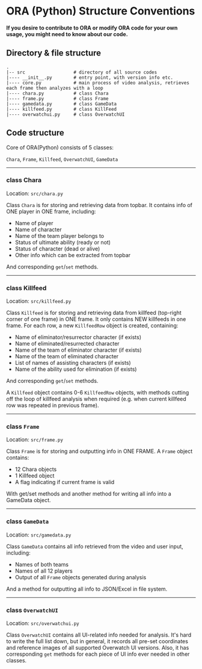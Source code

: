 # ORA (Python) Structure Conventions

__If you desire to contribute to ORA or modify ORA code for your own usage, you might need to know about our code.__

## Directory & file structure

```
.
|-- src                  # directory of all source codes
|---- __init__.py        # entry point, with version info etc.
|---- core.py            # main process of video analysis, retrieves each frame then analyzes with a loop
|---- chara.py           # class Chara
|---- frame.py           # class Frame
|---- gamedata.py        # class GameData
|---- killfeed.py        # class KillFeed
|---- overwatchui.py     # class OverwatchUI
```

## Code structure

Core of ORA(Python) consists of 5 classes: 

`Chara`, `Frame`, `Killfeed`, `OverwatchUI`, `GameData`

---

### class Chara

Location: `src/chara.py`

Class `Chara` is for storing and retrieving data from topbar. It contains info of ONE player in ONE frame, including:

* Name of player
* Name of character
* Name of the team player belongs to
* Status of ultimate ability (ready or not)
* Status of character (dead or alive)
* Other info which can be extracted from topbar

And corresponding `get`/`set` methods.

---

### class Killfeed

Location: `src/killfeed.py`

Class `Killfeed` is for storing and retrieving data from killfeed (top-right corner of one frame) in ONE frame. It only contains NEW killfeeds in one frame. For each row, a new `KillfeedRow` object is created, containing:

* Name of eliminator/resurrector character (if exists)
* Name of eliminated/resurrected character
* Name of the team of eliminator character (if exists)
* Name of the team of eliminated character
* List of names of assisting characters (if exists)
* Name of the ability used for elimination (if exists)

And corresponding `get`/`set` methods.

A `Killfeed` object contains 0-6 `KillfeedRow` objects, with methods cutting off the loop of killfeed analysis when required (e.g. when current killfeed row was repeated in previous frame).

---

### class `Frame`

Location: `src/frame.py`

Class `Frame` is for storing and outputting info in ONE FRAME. A `Frame` object contains:

* 12 Chara objects
* 1 Killfeed object
* A flag indicating if current frame is valid

With get/set methods and another method for writing all info into a GameData object.

---

### class `GameData`

Location: `src/gamedata.py`

Class `GameData` contains all info retrieved from the video and user input, including:

* Names of both teams
* Names of all 12 players
* Output of all `Frame` objects generated during analysis

And a method for outputting all info to JSON/Excel in file system.

---

### class `OverwatchUI`

Location: `src/overwatchui.py`

Class `OverwatchUI` contains all UI-related info needed for analysis. It's hard to write the full list down, but in general, it records all pre-set coordinates and reference images of all supported Overwatch UI versions. Also, it has corresponding `get` methods for each piece of UI info ever needed in other classes.